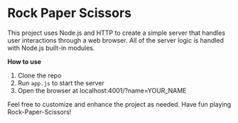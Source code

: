 # Rock Paper Scissors

This project uses Node.js and HTTP to create a simple server that handles user interactions through a web browser. All of the server logic is handled with Node.js built-in modules.

**How to use**

1. Clone the repo
2. Run `app.js` to start the server
3. Open the browser at localhost:4001/?name=YOUR_NAME

Feel free to customize and enhance the project as needed. Have fun playing Rock-Paper-Scissors!
